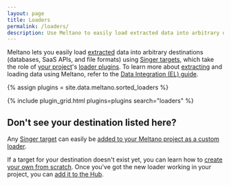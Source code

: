 ```yaml
---
layout: page
title: Loaders
permalink: /loaders/
description: Use Meltano to easily load extracted data into arbitrary destinations (databases, SaaS APIs, and file formats) using Singer targets.
---
```


Meltano lets you easily load [extracted](/extractors/) data into arbitrary destinations (databases, SaaS APIs, and file formats) using [Singer targets](/singer/targets/), which take the role of [your project](https://docs.meltano.com/concepts/project)'s [loader plugins](https://docs.meltano.com/concepts/plugins#loaders).
To learn more about [extracting](/loaders/) and loading data using Meltano, refer to the [Data Integration (EL) guide](https://docs.meltano.com/integration.html).

{% assign plugins = site.data.meltano.sorted_loaders %}

{% include plugin_grid.html plugins=plugins search="loaders" %}

## Don't see your destination listed here?

Any [Singer target](/singer/targets) can easily be [added to your Meltano project as a custom loader](https://docs.meltano.com/plugin-management.html#custom-plugins).

If a target for your destination doesn't exist yet, you can learn how to [create your own from scratch](https://github.com/singer-io/getting-started/blob/master/docs/RUNNING_AND_DEVELOPING.md#developing-a-target). Once you've got the new loader working in your project, you can
[add it to the Hub](https://gitlab.com/meltano/hub/-/tree/main/_data/targets).
